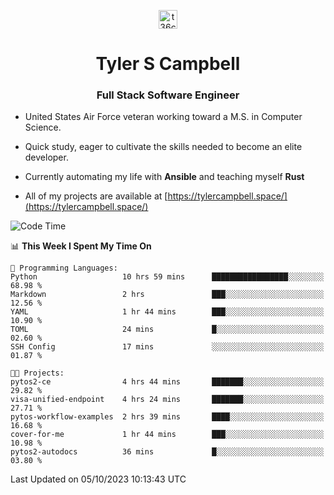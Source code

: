 <p align="center">
<a href="https://www.linkedin.com/in/t36campbell" target="blank"><img align="center" src="https://ik.imagekit.io/t36campbell/Portfolio/linkedin.png.original_m8bbGgPh6.png" alt="t36campbell" height="30" width="30" /></a>
</p>
<h1 align="center">Tyler S Campbell</h1>
<h3 align="center">Full Stack Software Engineer</h3>

* United States Air Force veteran working toward a M.S. in Computer Science.

* Quick study, eager to cultivate the skills needed to become an elite developer.

* Currently automating my life with **Ansible** and teaching myself **Rust**

* All of my projects are available at [https://tylercampbell.space/](https://tylercampbell.space/)

<!--START_SECTION:waka-->
![Code Time](http://img.shields.io/badge/Code%20Time-2%2C863%20hrs%2046%20mins-blue)

📊 **This Week I Spent My Time On** 

```text
💬 Programming Languages: 
Python                   10 hrs 59 mins      █████████████████░░░░░░░░   68.98 % 
Markdown                 2 hrs               ███░░░░░░░░░░░░░░░░░░░░░░   12.56 % 
YAML                     1 hr 44 mins        ███░░░░░░░░░░░░░░░░░░░░░░   10.90 % 
TOML                     24 mins             █░░░░░░░░░░░░░░░░░░░░░░░░   02.60 % 
SSH Config               17 mins             ░░░░░░░░░░░░░░░░░░░░░░░░░   01.87 % 

🐱‍💻 Projects: 
pytos2-ce                4 hrs 44 mins       ███████░░░░░░░░░░░░░░░░░░   29.82 % 
visa-unified-endpoint    4 hrs 24 mins       ███████░░░░░░░░░░░░░░░░░░   27.71 % 
pytos-workflow-examples  2 hrs 39 mins       ████░░░░░░░░░░░░░░░░░░░░░   16.68 % 
cover-for-me             1 hr 44 mins        ███░░░░░░░░░░░░░░░░░░░░░░   10.98 % 
pytos2-autodocs          36 mins             █░░░░░░░░░░░░░░░░░░░░░░░░   03.80 % 
```


 Last Updated on 05/10/2023 10:13:43 UTC
<!--END_SECTION:waka-->
